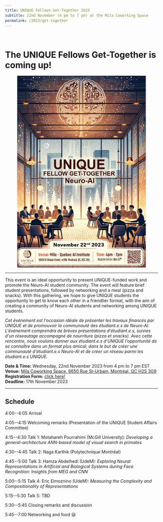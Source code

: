 ```yaml
---
title: UNIQUE Fellows Get-Together 2023
subtitle: 22nd November (4 pm to 7 pm) at the Mila Coworking Space
permalink: /2023/get-together
---
```


<br>

# The UNIQUE Fellows Get-Together is coming up!

<div class="card">
<div class="card-image">
    <figure class="image is-5by2">
    <img src="/assets/img/UNIQUE_Fellows_Get-Together_2023.png" alt="UNIQUE Fellows Get-Together 2023">
    </figure>
</div>
</div>

---

This event is an ideal opportunity to present UNIQUE-funded work and promote the Neuro-AI student community. The event will feature brief student presentations, followed by networking and a meal (pizza and snacks). With this gathering, we hope to give UNIQUE students the opportunity to get to know each other in a friendlier format, with the aim of creating a community of Neuro-AI students and networking among UNIQUE students.

_Cet événement est l'occasion idéale de présenter les travaux financés par UNIQUE et de promouvoir la communauté des étudiant.e.s de Neuro-AI. L'événement comprendra de brèves présentations d'étudiant.e.s, suivies d'un réseautage accompagné de nourriture (pizza et snacks). Avec cette rencontre, nous voulons donner aux étudiant.e.s d'UNIQUE l'opportunité de se connaître dans un format plus amical, dans le but de créer une communauté d'étudiant.e.s Neuro-AI et de créer un réseau parmi les étudiant.e.s UNIQUE._

**Date & Time:** Wednesday, 22nd November 2023 from 4 pm to 7 pm EST<br>
**Venue:** [Mila Coworking Space, 6650 Rue St-Urbain, Montréal, QC H2S 3G9](https://maps.app.goo.gl/455ze7suaPv2p8J6A)<br>
**Registration Form:** [click here!](https://forms.gle/1EukVAKGiBwMACHM6)<br>
**Deadline:** 17th November 2023

---

## Schedule

4:00--4:05 Arrival

4:05--4:15 Welcoming remarks (Presentation of the UNIQUE Student Affairs Committee)

4:15--4:30 Talk 1: Motahareh Pourrahimi (McGill University): _Developing a general-architecture ANN-based model of visual search in primates_

4:30--4:45 Talk 2: Naga Karthik (Polytechnique Montréal)

4:45--5:00 Talk 3: Hamza Abdelhedi (UdeM): _Exploring Neural Representations in Artificial and Biological Systems during Face Recognition: Insights from MEG and CNN_

5:00--5:15 Talk 4: Eric Elmoznino (UdeM): _Measuring the Complexity and Compositionality of Representations_

5:15--5:30 Talk 5: TBD 

5:30--5:45 Closing remarks and discussion

5:45--7:00 Networking and food 😃
